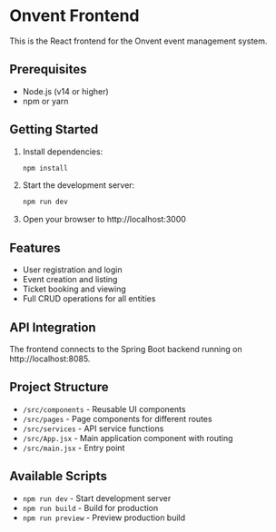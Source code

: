 # Onvent Frontend

This is the React frontend for the Onvent event management system.

## Prerequisites

- Node.js (v14 or higher)
- npm or yarn

## Getting Started

1. Install dependencies:
   ```bash
   npm install
   ```

2. Start the development server:
   ```bash
   npm run dev
   ```

3. Open your browser to http://localhost:3000

## Features

- User registration and login
- Event creation and listing
- Ticket booking and viewing
- Full CRUD operations for all entities

## API Integration

The frontend connects to the Spring Boot backend running on http://localhost:8085.

## Project Structure

- `/src/components` - Reusable UI components
- `/src/pages` - Page components for different routes
- `/src/services` - API service functions
- `/src/App.jsx` - Main application component with routing
- `/src/main.jsx` - Entry point

## Available Scripts

- `npm run dev` - Start development server
- `npm run build` - Build for production
- `npm run preview` - Preview production build